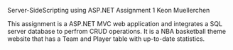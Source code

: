 Server-SideScripting using ASP.NET
Assignment 1
Keon Muellerchen

This assignment is a ASP.NET MVC web application and integrates a SQL server database to perfrom CRUD operations. 
It is a NBA basketball theme website that has a Team and Player table with up-to-date statistics.
